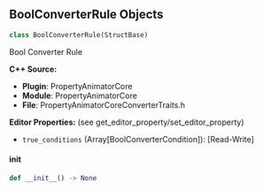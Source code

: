 ## BoolConverterRule Objects

```python
class BoolConverterRule(StructBase)
```

Bool Converter Rule

**C++ Source:**

- **Plugin**: PropertyAnimatorCore
- **Module**: PropertyAnimatorCore
- **File**: PropertyAnimatorCoreConverterTraits.h

**Editor Properties:** (see get_editor_property/set_editor_property)

- ``true_conditions`` (Array[BoolConverterCondition]):  [Read-Write]

<a id="unreal.BoolConverterRule.__init__"></a>

#### __init__

```python
def __init__() -> None
```

<a id="unreal.Int32ConverterRule"></a>